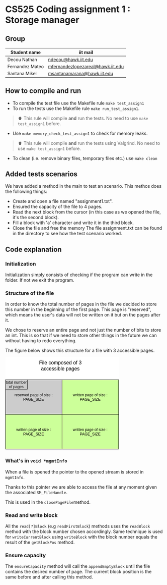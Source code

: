 # CS525 Coding assignment 1 : Storage manager
## Group
|Student name| iit mail|
|---|---|
|Decou Nathan|[ndecou@hawk.iit.edu](mailto:ndecou@hawk.iit.edu)|
|Fernandez	Mateo|[mfernandezlopezareal@hawk.iit.edu](mailto:mfernandezlopezareal@hawk.iit.edu)|
|Santana	Mikel|[msantanamarana@hawk.iit.edu](mailto:msantanamarana@hawk.iit.edu)|

## How to compile and run
- To compile the test file use the Makefile rule `make test_assign1`
- To run the tests use the Makefile rule `make run_test_assign1`. 
> :arrow_up: This rule will compile **and** run the tests. No need to use `make test_assign1` before.
- Use `make memory_check_test_assign1` to check for memory leaks. 
> :arrow_up: This rule will compile **and** run the tests using Valgrind. No need to use `make test_assign1` before.
- To clean (i.e. remove binary files, temporary files etc.) use `make clean`

## Added tests scenarios
We have added a method in the main to test an scenario. This methos does the following things:
- Create and open a file named "assignment1.txt".
- Ensured the capacity of the file to 4 pages.
- Read the next block from the cursor (in this case as we opened the file, it's the second block).
- Fill a block with 'a' character and write it in the third block.
- Close the file and free the memory
The file assignment.txt can be found in the directory to see how the test scenario worked.

## Code explanation
### Initialization
Initialization simply consists of checking if the program can write in the folder. If not we exit the program.

### Structure of the file
In order to know the total number of pages in the file we decided to store this number in the beginning of the first page.
This page is "reserved", which means the user's data will not be written on it but on the pages after it.

We chose to reserve an entire page and not just the number of bits to store an int. 
This is so that if we need to store other things in the future we can without having to redo everything.

The figure below shows this structure for a file with 3 accessible pages.

![structure of a file](img/file_diagram.png)

### What's in `void *mgmtInfo`
When a file is opened the pointer to the opened stream is stored in `mgmtInfo`.

Thanks to this pointer we are able to access the file at any moment given the associated `SM_FileHandle`. 

This is used in the `closePageFile`method.

### Read and write block
All the `read[?]Block` (e.g `readFirstBlock`) methods uses the `readBlock` method with the block number chosen accordingly.
Same technique is used for `writeCurrentBlock` using `writeBlock` with the block number equals the result of the `getBlockPos` method.

### Ensure capacity
The `ensureCapacity` method will call the `appendEmptyBlock` until the file contains the desired number of page.
The current block position is the same before and after calling this method.
